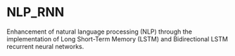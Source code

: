 # NLP_RNN
 Enhancement of natural language processing (NLP) through the implementation of Long Short-Term Memory (LSTM) and Bidirectional LSTM recurrent neural networks.
